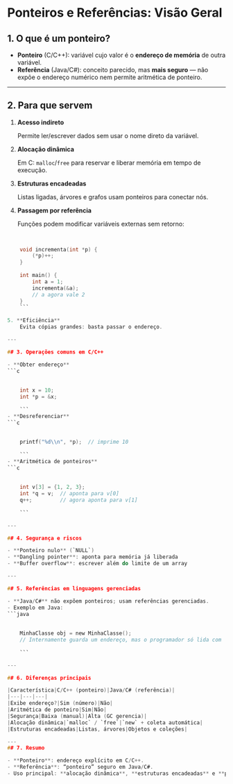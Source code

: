 # Ponteiros e Referências: Visão Geral

## 1. O que é um ponteiro?

- **Ponteiro** (C/C++): variável cujo valor é o **endereço de memória** de outra variável.
- **Referência** (Java/C#): conceito parecido, mas **mais seguro** — não expõe o endereço numérico nem permite aritmética de ponteiro.

---

## 2. Para que servem

1. **Acesso indireto**
    
    Permite ler/escrever dados sem usar o nome direto da variável.
    
2. **Alocação dinâmica**
    
    Em C: `malloc`/`free` para reservar e liberar memória em tempo de execução.
    
3. **Estruturas encadeadas**
    
    Listas ligadas, árvores e grafos usam ponteiros para conectar nós.
    
4. **Passagem por referência**
    
    Funções podem modificar variáveis externas sem retorno:
    
```c
    
    
    void incrementa(int *p) {
        (*p)++;
    }
    
    int main() {
        int a = 1;
        incrementa(&a);
        // a agora vale 2
    } 
    ```
    
5. **Eficiência**
    Evita cópias grandes: basta passar o endereço.

---

## 3. Operações comuns em C/C++

- **Obter endereço**
```c
    
    
    int x = 10;
    int *p = &x;
    
    ```
- **Desreferenciar**
```c
    
    
    printf("%d\\n", *p);  // imprime 10
    
    ```
- **Aritmética de ponteiros**
```c
    
    
    int v[3] = {1, 2, 3};
    int *q = v;  // aponta para v[0]
    q++;         // agora aponta para v[1]
    
    ```

---

## 4. Segurança e riscos

- **Ponteiro nulo** (`NULL`)
- **Dangling pointer**: aponta para memória já liberada
- **Buffer overflow**: escrever além do limite de um array

---

## 5. Referências em linguagens gerenciadas

- **Java/C#** não expõem ponteiros; usam referências gerenciadas.
- Exemplo em Java:
```java
    
    
    MinhaClasse obj = new MinhaClasse();
    // Internamente guarda um endereço, mas o programador só lida com 'obj'
    
    ```

---

## 6. Diferenças principais

|Característica|C/C++ (ponteiro)|Java/C# (referência)|
|---|---|---|
|Exibe endereço?|Sim (número)|Não|
|Aritmética de ponteiro|Sim|Não|
|Segurança|Baixa (manual)|Alta (GC gerencia)|
|Alocação dinâmica|`malloc` / `free`|`new` + coleta automática|
|Estruturas encadeadas|Listas, árvores|Objetos e coleções|

---
## 7. Resumo

- **Ponteiro**: endereço explícito em C/C++.
- **Referência**: “ponteiro” seguro em Java/C#.
- Uso principal: **alocação dinâmica**, **estruturas encadeadas** e **passagem eficiente de dados**.